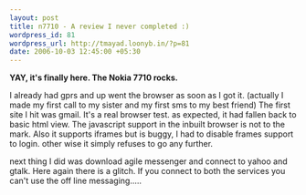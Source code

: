 ```yaml
--- 
layout: post
title: n7710 - A review I never completed :)
wordpress_id: 81
wordpress_url: http://tmayad.loonyb.in/?p=81
date: 2006-10-03 12:45:00 +05:30
---
```

<p><strong>YAY, it's finally here. The Nokia 7710 rocks.</strong></p>
<p>I already had gprs and up went the browser as soon as I got it. (actually I made my first call to my sister and my first sms to  my best friend) The first site I hit was gmail. It's a real browser test. as expected, it had fallen back to basic html view. The javascript support in the inbuilt browser is not to the mark. Also it supports iframes but is buggy, I had to disable frames support to login. other wise it simply refuses to go any further.</p>
<p>next thing I did was download agile messenger and connect to yahoo and gtalk. Here again there is a glitch. If you connect to both the services you can't use the off line messaging.....</p>
